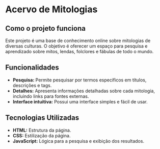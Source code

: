 # Acervo de Mitologias

## Como o projeto funciona
Este projeto é uma base de conhecimento online sobre mitologias de diversas culturas. 
O objetivo é oferecer um espaço para pesquisa e aprendizado sobre mitos, lendas, folclores e fábulas de todo o mundo.

## Funcionalidades
* **Pesquisa:** Permite pesquisar por termos específicos em títulos, descrições e tags.
* **Detalhes:** Apresenta informações detalhadas sobre cada mitologia, incluindo links para fontes externas.
* **Interface intuitiva:** Possui uma interface simples e fácil de usar.

## Tecnologias Utilizadas
* **HTML:** Estrutura da página.
* **CSS:** Estilização da página.
* **JavaScript:** Lógica para a pesquisa e exibição dos resultados.

